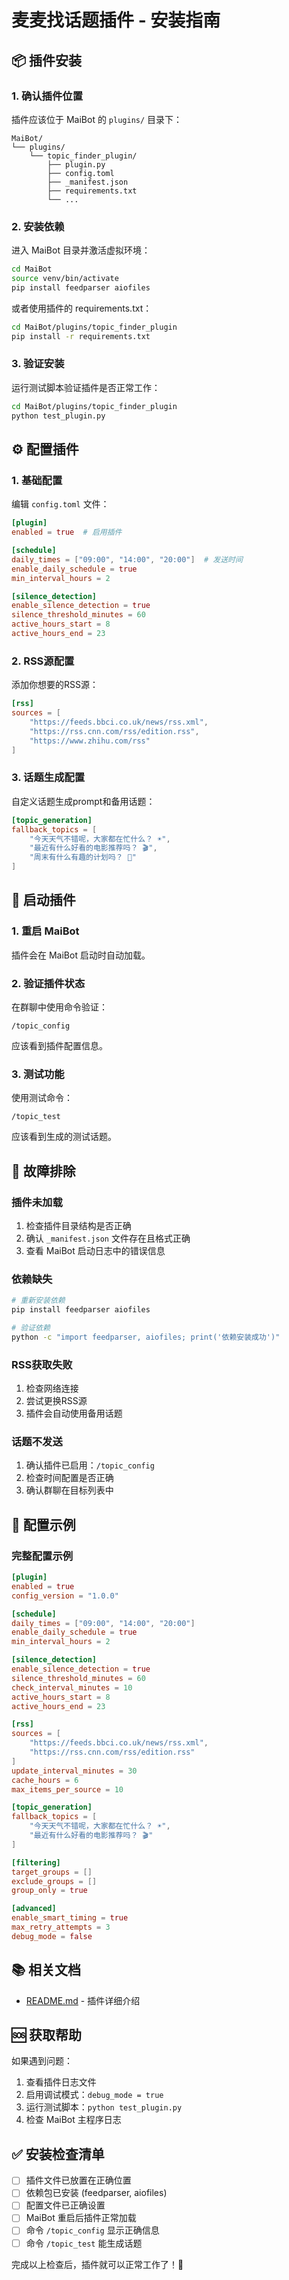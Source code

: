 # 麦麦找话题插件 - 安装指南

## 📦 插件安装

### 1. 确认插件位置
插件应该位于 MaiBot 的 `plugins/` 目录下：
```
MaiBot/
└── plugins/
    └── topic_finder_plugin/
        ├── plugin.py
        ├── config.toml
        ├── _manifest.json
        ├── requirements.txt
        └── ...
```

### 2. 安装依赖
进入 MaiBot 目录并激活虚拟环境：
```bash
cd MaiBot
source venv/bin/activate
pip install feedparser aiofiles
```

或者使用插件的 requirements.txt：
```bash
cd MaiBot/plugins/topic_finder_plugin
pip install -r requirements.txt
```

### 3. 验证安装
运行测试脚本验证插件是否正常工作：
```bash
cd MaiBot/plugins/topic_finder_plugin
python test_plugin.py
```

## ⚙️ 配置插件

### 1. 基础配置
编辑 `config.toml` 文件：

```toml
[plugin]
enabled = true  # 启用插件

[schedule]
daily_times = ["09:00", "14:00", "20:00"]  # 发送时间
enable_daily_schedule = true
min_interval_hours = 2

[silence_detection]
enable_silence_detection = true
silence_threshold_minutes = 60
active_hours_start = 8
active_hours_end = 23
```

### 2. RSS源配置
添加你想要的RSS源：

```toml
[rss]
sources = [
    "https://feeds.bbci.co.uk/news/rss.xml",
    "https://rss.cnn.com/rss/edition.rss",
    "https://www.zhihu.com/rss"
]
```

### 3. 话题生成配置
自定义话题生成prompt和备用话题：

```toml
[topic_generation]
fallback_topics = [
    "今天天气不错呢，大家都在忙什么？ ☀️",
    "最近有什么好看的电影推荐吗？ 🎬",
    "周末有什么有趣的计划吗？ 🎉"
]
```

## 🚀 启动插件

### 1. 重启 MaiBot
插件会在 MaiBot 启动时自动加载。

### 2. 验证插件状态
在群聊中使用命令验证：
```
/topic_config
```

应该看到插件配置信息。

### 3. 测试功能
使用测试命令：
```
/topic_test
```

应该看到生成的测试话题。

## 🔧 故障排除

### 插件未加载
1. 检查插件目录结构是否正确
2. 确认 `_manifest.json` 文件存在且格式正确
3. 查看 MaiBot 启动日志中的错误信息

### 依赖缺失
```bash
# 重新安装依赖
pip install feedparser aiofiles

# 验证依赖
python -c "import feedparser, aiofiles; print('依赖安装成功')"
```

### RSS获取失败
1. 检查网络连接
2. 尝试更换RSS源
3. 插件会自动使用备用话题

### 话题不发送
1. 确认插件已启用：`/topic_config`
2. 检查时间配置是否正确
3. 确认群聊在目标列表中

## 📝 配置示例

### 完整配置示例
```toml
[plugin]
enabled = true
config_version = "1.0.0"

[schedule]
daily_times = ["09:00", "14:00", "20:00"]
enable_daily_schedule = true
min_interval_hours = 2

[silence_detection]
enable_silence_detection = true
silence_threshold_minutes = 60
check_interval_minutes = 10
active_hours_start = 8
active_hours_end = 23

[rss]
sources = [
    "https://feeds.bbci.co.uk/news/rss.xml",
    "https://rss.cnn.com/rss/edition.rss"
]
update_interval_minutes = 30
cache_hours = 6
max_items_per_source = 10

[topic_generation]
fallback_topics = [
    "今天天气不错呢，大家都在忙什么？ ☀️",
    "最近有什么好看的电影推荐吗？ 🎬"
]

[filtering]
target_groups = []
exclude_groups = []
group_only = true

[advanced]
enable_smart_timing = true
max_retry_attempts = 3
debug_mode = false
```

## 📚 相关文档

- [README.md](README.md) - 插件详细介绍


## 🆘 获取帮助

如果遇到问题：
1. 查看插件日志文件
2. 启用调试模式：`debug_mode = true`
3. 运行测试脚本：`python test_plugin.py`
4. 检查 MaiBot 主程序日志

## ✅ 安装检查清单

- [ ] 插件文件已放置在正确位置
- [ ] 依赖包已安装 (feedparser, aiofiles)
- [ ] 配置文件已正确设置
- [ ] MaiBot 重启后插件正常加载
- [ ] 命令 `/topic_config` 显示正确信息
- [ ] 命令 `/topic_test` 能生成话题

完成以上检查后，插件就可以正常工作了！🎉
